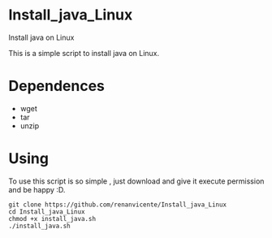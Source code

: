 Install_java_Linux
==================

Install java on Linux

This is a simple script to install java on Linux.

Dependences
===============
- wget
- tar
- unzip

Using
==============

To use this script is so simple , just download and give it execute permission and be happy :D.

```
git clone https://github.com/renanvicente/Install_java_Linux
cd Install_java_Linux
chmod +x install_java.sh
./install_java.sh
```
